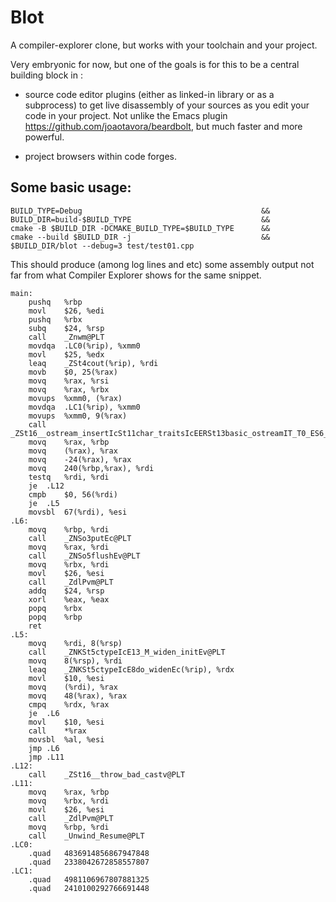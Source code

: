 # Blot

A compiler-explorer clone, but works with your toolchain and your project.

Very embryonic for now, but one of the goals is for this to be a
central building block in :

* source code editor plugins (either as linked-in library or as a
  subprocess) to get live disassembly of your sources as you edit your
  code in your project.  Not unlike the Emacs plugin
  https://github.com/joaotavora/beardbolt, but much faster and more
  powerful.
  
* project browsers within code forges.


## Some basic usage:

```
BUILD_TYPE=Debug                                        &&
BUILD_DIR=build-$BUILD_TYPE                             &&
cmake -B $BUILD_DIR -DCMAKE_BUILD_TYPE=$BUILD_TYPE      &&
cmake --build $BUILD_DIR -j                             &&
$BUILD_DIR/blot --debug=3 test/test01.cpp
```

This should produce (among log lines and etc) some assembly output not
far from what Compiler Explorer shows for the same snippet. 

```
main:
	pushq	%rbp
	movl	$26, %edi
	pushq	%rbx
	subq	$24, %rsp
	call	_Znwm@PLT
	movdqa	.LC0(%rip), %xmm0
	movl	$25, %edx
	leaq	_ZSt4cout(%rip), %rdi
	movb	$0, 25(%rax)
	movq	%rax, %rsi
	movq	%rax, %rbx
	movups	%xmm0, (%rax)
	movdqa	.LC1(%rip), %xmm0
	movups	%xmm0, 9(%rax)
	call	_ZSt16__ostream_insertIcSt11char_traitsIcEERSt13basic_ostreamIT_T0_ES6_PKS3_l@PLT
	movq	%rax, %rbp
	movq	(%rax), %rax
	movq	-24(%rax), %rax
	movq	240(%rbp,%rax), %rdi
	testq	%rdi, %rdi
	je	.L12
	cmpb	$0, 56(%rdi)
	je	.L5
	movsbl	67(%rdi), %esi
.L6:
	movq	%rbp, %rdi
	call	_ZNSo3putEc@PLT
	movq	%rax, %rdi
	call	_ZNSo5flushEv@PLT
	movq	%rbx, %rdi
	movl	$26, %esi
	call	_ZdlPvm@PLT
	addq	$24, %rsp
	xorl	%eax, %eax
	popq	%rbx
	popq	%rbp
	ret
.L5:
	movq	%rdi, 8(%rsp)
	call	_ZNKSt5ctypeIcE13_M_widen_initEv@PLT
	movq	8(%rsp), %rdi
	leaq	_ZNKSt5ctypeIcE8do_widenEc(%rip), %rdx
	movl	$10, %esi
	movq	(%rdi), %rax
	movq	48(%rax), %rax
	cmpq	%rdx, %rax
	je	.L6
	movl	$10, %esi
	call	*%rax
	movsbl	%al, %esi
	jmp	.L6
	jmp	.L11
.L12:
	call	_ZSt16__throw_bad_castv@PLT
.L11:
	movq	%rax, %rbp
	movq	%rbx, %rdi
	movl	$26, %esi
	call	_ZdlPvm@PLT
	movq	%rbp, %rdi
	call	_Unwind_Resume@PLT
.LC0:
	.quad	4836914856867947848
	.quad	2338042672858557807
.LC1:
	.quad	4981106967807881325
	.quad	2410100292766691448
```
